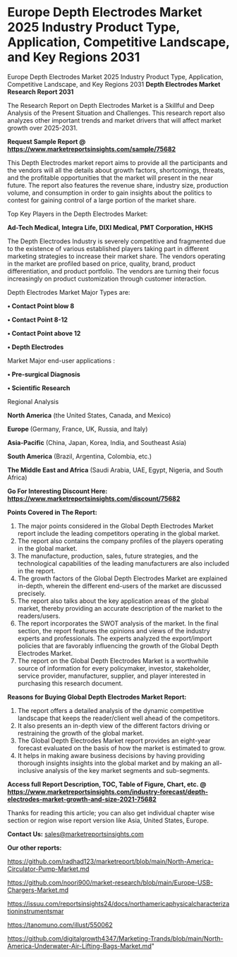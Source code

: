 # Europe Depth Electrodes Market 2025 Industry Product Type, Application, Competitive Landscape, and Key Regions 2031
 Europe Depth Electrodes Market 2025 Industry Product Type, Application, Competitive Landscape, and Key Regions 2031
<strong>Depth Electrodes Market Research Report 2031</strong>

The Research Report on Depth Electrodes Market is a Skillful and Deep Analysis of the Present Situation and Challenges. This research report also analyzes other important trends and market drivers that will affect market growth over 2025-2031.

<strong>Request Sample Report @ <a href=https://www.marketreportsinsights.com/sample/75682>https://www.marketreportsinsights.com/sample/75682</a></strong>

This Depth Electrodes market report aims to provide all the participants and the vendors will all the details about growth factors, shortcomings, threats, and the profitable opportunities that the market will present in the near future. The report also features the revenue share, industry size, production volume, and consumption in order to gain insights about the politics to contest for gaining control of a large portion of the market share.

Top Key Players in the Depth Electrodes Market:

<strong>Ad-Tech Medical, Integra Life, DIXI Medical, PMT Corporation, HKHS</strong>

The Depth Electrodes Industry is severely competitive and fragmented due to the existence of various established players taking part in different marketing strategies to increase their market share. The vendors operating in the market are profiled based on price, quality, brand, product differentiation, and product portfolio. The vendors are turning their focus increasingly on product customization through customer interaction.

Depth Electrodes Market Major Types are:

<strong>• Contact Point blow 8

• Contact Point 8-12

• Contact Point above 12

• Depth Electrodes</strong>

Market Major end-user applications :

<strong>• Pre-surgical Diagnosis

• Scientific Research</strong>

Regional Analysis

</u><strong><b>North America</b></strong> (the United States, Canada, and Mexico)

<strong><b>Europe </b></strong>(Germany, France, UK, Russia, and Italy)

<strong><b>Asia-Pacific</b></strong> (China, Japan, Korea, India, and Southeast Asia)

<strong><b>South America</b></strong> (Brazil, Argentina, Colombia, etc.)

<strong><b>The Middle East and Africa</b></strong> (Saudi Arabia, UAE, Egypt, Nigeria, and South Africa)

<strong>Go For Interesting Discount Here: <a href=https://www.marketreportsinsights.com/discount/75682>https://www.marketreportsinsights.com/discount/75682</a></strong>

<strong>Points Covered in The Report:</strong>
<ol>
  <li>The major points considered in the Global Depth Electrodes Market report include the leading competitors operating in the global market.</li>
  <li>The report also contains the company profiles of the players operating in the global market.</li>
  <li>The manufacture, production, sales, future strategies, and the technological capabilities of the leading manufacturers are also included in the report.</li>
  <li>The growth factors of the Global Depth Electrodes Market are explained in-depth, wherein the different end-users of the market are discussed precisely.</li>
  <li>The report also talks about the key application areas of the global market, thereby providing an accurate description of the market to the readers/users.</li>
  <li>The report incorporates the SWOT analysis of the market. In the final section, the report features the opinions and views of the industry experts and professionals. The experts analyzed the export/import policies that are favorably influencing the growth of the Global Depth Electrodes Market.</li>
  <li>The report on the Global Depth Electrodes Market is a worthwhile source of information for every policymaker, investor, stakeholder, service provider, manufacturer, supplier, and player interested in purchasing this research document.</li>
</ol>
<strong>Reasons for Buying Global Depth Electrodes Market Report:</strong>

<ol>
  <li>The report offers a detailed analysis of the dynamic competitive landscape that keeps the reader/client well ahead of the competitors.</li>
  <li>It also presents an in-depth view of the different factors driving or restraining the growth of the global market.</li>
  <li>The Global Depth Electrodes Market report provides an eight-year forecast evaluated on the basis of how the market is estimated to grow.</li>
  <li>It helps in making aware business decisions by having providing thorough insights insights into the global market and by making an all-inclusive analysis of the key market segments and sub-segments.</li>
</ol>
<strong>Access full Report Description, TOC, Table of Figure, Chart, etc. @ <a href=https://www.marketreportsinsights.com/industry-forecast/depth-electrodes-market-growth-and-size-2021-75682>https://www.marketreportsinsights.com/industry-forecast/depth-electrodes-market-growth-and-size-2021-75682</a></strong>


Thanks for reading this article; you can also get individual chapter wise section or region wise report version like Asia, United States, Europe.

<strong>Contact Us:</strong>
sales@marketreportsinsights.com

<strong>Our other reports:</strong>

<a href=https://github.com/radhad123/marketreport/blob/main/North-America-Circulator-Pump-Market.md>https://github.com/radhad123/marketreport/blob/main/North-America-Circulator-Pump-Market.md</a>

<a href=https://github.com/noori900/market-research/blob/main/Europe-USB-Chargers-Market.md>https://github.com/noori900/market-research/blob/main/Europe-USB-Chargers-Market.md</a>

<a href=https://issuu.com/reportsinsights24/docs/northamericaphysicalcharacterizationinstrumentsmar>https://issuu.com/reportsinsights24/docs/northamericaphysicalcharacterizationinstrumentsmar</a>

<a href=https://tanomuno.com/illust/550062>https://tanomuno.com/illust/550062</a>

<a href=https://github.com/digitalgrowth4347/Marketing-Trands/blob/main/North-America-Underwater-Air-Lifting-Bags-Market.md>https://github.com/digitalgrowth4347/Marketing-Trands/blob/main/North-America-Underwater-Air-Lifting-Bags-Market.md</a>"
